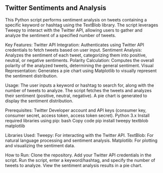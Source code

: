 ## Twitter Sentiments and Analysis

This Python script performs sentiment analysis on tweets containing a specific keyword or hashtag using the TextBlob library. The script leverages Tweepy to interact with the Twitter API, allowing users to gather and analyze the sentiment of a specified number of tweets.

Key Features:
Twitter API Integration: Authenticates using Twitter API credentials to fetch tweets based on user input.
Sentiment Analysis: Analyzes the sentiment of each tweet, categorizing them into positive, neutral, or negative sentiments.
Polarity Calculation: Computes the overall polarity of the analyzed tweets, determining the general sentiment.
Visual Representation: Generates a pie chart using Matplotlib to visually represent the sentiment distribution.

Usage:
The user inputs a keyword or hashtag to search for, along with the number of tweets to analyze.
The script fetches the tweets and analyzes their sentiment (positive, neutral, negative).
A pie chart is generated to display the sentiment distribution.

Prerequisites:
Twitter Developer account and API keys (consumer key, consumer secret, access token, access token secret).
Python 3.x
Install required libraries using pip:
bash
Copy code
pip install tweepy textblob matplotlib

Libraries Used:
Tweepy: For interacting with the Twitter API.
TextBlob: For natural language processing and sentiment analysis.
Matplotlib: For plotting and visualizing the sentiment data.

How to Run:
Clone the repository.
Add your Twitter API credentials in the script.
Run the script, enter a keyword/hashtag, and specify the number of tweets to analyze.
View the sentiment analysis results in a pie chart.

